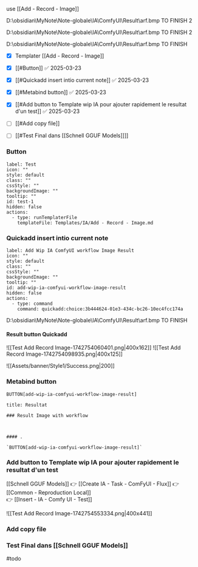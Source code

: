 use [[Add - Record - Image]]

D:\obsidian\MyNote\Note-globale\IA\ComfyUI\Result\arf.bmp
TO FINISH 2

D:\obsidian\MyNote\Note-globale\IA\ComfyUI\Result\arf.bmp
TO FINISH 2

D:\obsidian\MyNote\Note-globale\IA\ComfyUI\Result\arf.bmp
TO FINISH

- [x] Templater [[Add - Record - Image]]
- [x] [[#Button]] ✅ 2025-03-23
- [x] [[#Quickadd insert intio current note]] ✅ 2025-03-23
- [x] [[#Metabind button]] ✅ 2025-03-23
- [x] [[#Add button to Template wip IA pour ajouter rapidement le resultat d'un test]] ✅ 2025-03-23
- [ ] [[#Add copy file]]
- [ ] [[#Test Final dans [[Schnell GGUF Models]]]]



### Button

```meta-bind-button
label: Test
icon: ""
style: default
class: ""
cssStyle: ""
backgroundImage: ""
tooltip: ""
id: test-1
hidden: false
actions:
  - type: runTemplaterFile
    templateFile: Templates/IA/Add - Record - Image.md

```



### Quickadd insert intio current note

```meta-bind-button
label: Add Wip IA ComfyUI workflow Image Result
icon: ""
style: default
class: ""
cssStyle: ""
backgroundImage: ""
tooltip: ""
id: add-wip-ia-comfyui-workflow-image-result
hidden: false
actions:
  - type: command
    command: quickadd:choice:3b444624-01e3-434c-bc26-10ec4fcc174a

```


D:\obsidian\MyNote\Note-globale\IA\ComfyUI\Result\arf.bmp
TO FINISH


#### Result button Quickadd 
![[Test Add Record Image-1742754060401.png|400x162]]
![[Test Add Record Image-1742754098935.png|400x125]]

![[Assets/banner/Style1/Success.png|200]]


### Metabind button

`BUTTON[add-wip-ia-comfyui-workflow-image-result]`


```ad-success
title: Resultat

### Result Image with workflow



#### .

`BUTTON[add-wip-ia-comfyui-workflow-image-result]`

```




### Add button to Template wip IA pour ajouter rapidement le resultat d'un test

[[Schnell GGUF Models]]  👉 [[Create IA - Task - ComFyUI - Flux]] 
👉  [[Common - Reproduction Local]]  
👉 [[Insert - IA - Comfy UI - Test]]


![[Test Add Record Image-1742754553334.png|400x441]]




### Add copy file




### Test Final dans [[Schnell GGUF Models]]
#todo
